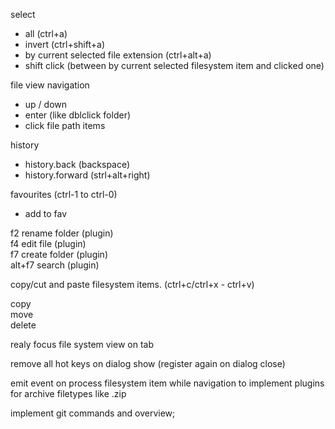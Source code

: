 select
 - all (ctrl+a)
 - invert (ctrl+shift+a)
 - by current selected file extension (ctrl+alt+a)
 - shift click (between by current selected filesystem item and clicked one)


file view navigation
 - up / down
 - enter (like dblclick folder)
 - click file path items

history
 - history.back (backspace)
 - history.forward (strl+alt+right)

favourites (ctrl-1 to ctrl-0)
 - add to fav

f2 rename folder (plugin)  
f4 edit file (plugin)  
f7 create folder (plugin)  
alt+f7 search (plugin)  

copy/cut and paste filesystem items. (ctrl+c/ctrl+x - ctrl+v)  

copy  
move  
delete  

realy focus file system view on tab  

remove all hot keys on dialog show (register again on dialog close)  



emit event on process filesystem item while navigation to implement plugins for archive filetypes like .zip  

implement git commands and overview;  